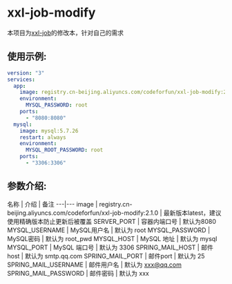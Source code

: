 # xxl-job-modify

本项目为[xxl-job](http://www.xuxueli.com/xxl-job/)的修改本，针对自己的需求

## 使用示例:

```yaml
version: "3"
services:
  app:
    image: registry.cn-beijing.aliyuncs.com/codeforfun/xxl-job-modify:2.1.0
    environment:
      MYSQL_PASSWORD: root
    ports:
      - "8080:8080"
  mysql:
    image: mysql:5.7.26
    restart: always
    environment:
      MYSQL_ROOT_PASSWORD: root
    ports:
      - "3306:3306"
```

## 参数介绍:

名称 | 介绍 | 备注
---|---
image | registry.cn-beijing.aliyuncs.com/codeforfun/xxl-job-modify:2.1.0 | 最新版本latest，建议使用精确版本防止更新后被覆盖
SERVER_PORT | 容器内端口号 | 默认为8080
MYSQL_USERNAME | MySQL用户名 | 默认为 root
MYSQL_PASSWORD | MySQL密码 | 默认为 root_pwd
MYSQL_HOST | MySQL 地址 | 默认为 mysql
MYSQL_PORT | MySQL 端口号 | 默认为 3306
SPRING_MAIL_HOST | 邮件host | 默认为 smtp.qq.com
SPRING_MAIL_PORT | 邮件port | 默认为 25
SPRING_MAIL_USERNAME | 邮件用户名 | 默认为 xxx@qq.com
SPRING_MAIL_PASSWORD | 邮件密码 | 默认为 xxx


